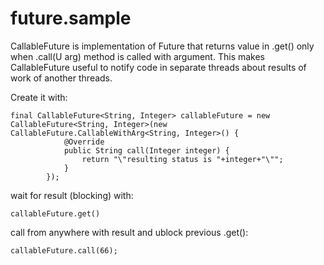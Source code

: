 # future.sample
CallableFuture is implementation of Future that returns value in .get() only when .call(U arg) method is called with argument.
This makes CallableFuture useful to notify code in separate threads about results of work of another threads.

Create it with:
```
final CallableFuture<String, Integer> callableFuture = new CallableFuture<String, Integer>(new CallableFuture.CallableWithArg<String, Integer>() {
            @Override
            public String call(Integer integer) {
                return "\"resulting status is "+integer+"\"";
            }
        });
```
        
wait for result (blocking) with:
```
callableFuture.get()
```

call from anywhere with result and ublock previous .get():
```
callableFuture.call(66);
```

